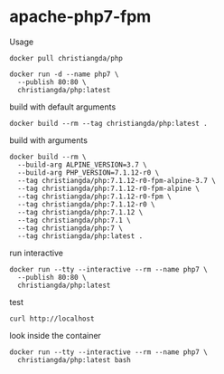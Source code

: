 # apache-php7-fpm

Usage
```
docker pull christiangda/php

docker run -d --name php7 \
  --publish 80:80 \
  christiangda/php:latest
```

build with default arguments
```
docker build --rm --tag christiangda/php:latest .
```

build with arguments
```
docker build --rm \
  --build-arg ALPINE_VERSION=3.7 \
  --build-arg PHP_VERSION=7.1.12-r0 \
  --tag christiangda/php:7.1.12-r0-fpm-alpine-3.7 \
  --tag christiangda/php:7.1.12-r0-fpm-alpine \
  --tag christiangda/php:7.1.12-r0-fpm \
  --tag christiangda/php:7.1.12-r0 \
  --tag christiangda/php:7.1.12 \
  --tag christiangda/php:7.1 \
  --tag christiangda/php:7 \
  --tag christiangda/php:latest .
```

run interactive
```
docker run --tty --interactive --rm --name php7 \
  --publish 80:80 \
  christiangda/php:latest
```

test
```
curl http://localhost
```

look inside the container
```
docker run --tty --interactive --rm --name php7 \
  christiangda/php:latest bash
```
